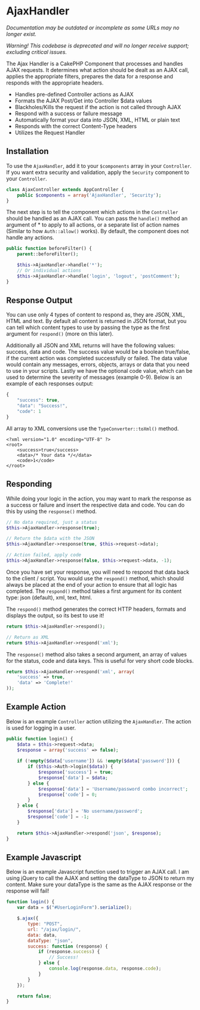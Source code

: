 # AjaxHandler #

*Documentation may be outdated or incomplete as some URLs may no longer exist.*

*Warning! This codebase is deprecated and will no longer receive support; excluding critical issues.*

The Ajax Handler is a CakePHP Component that processes and handles AJAX requests. It determines what action should be dealt as an AJAX call, applies the appropriate filters, prepares the data for a response and responds with the appropriate headers.

* Handles pre-defined Controller actions as AJAX
* Formats the AJAX Post/Get into Controller $data values
* Blackholes/Kills the request if the action is not called through AJAX
* Respond with a success or failure message
* Automatically format your data into JSON, XML, HTML or plain text
* Responds with the correct Content-Type headers
* Utilizes the Request Handler

## Installation ##

To use the `AjaxHandler`, add it to your `$components` array in your `Controller`. If you want extra security and validation, apply the `Security` component to your `Controller`.

```php
class AjaxController extends AppController {
    public $components = array('AjaxHandler', 'Security');
}
```

The next step is to tell the component which actions in the `Controller` should be handled as an AJAX call. You can pass the `handle()` method an argument of * to apply to all actions, or a separate list of action names (Similar to how `Auth::allow()` works). By default, the component does not handle any actions.

```php
public function beforeFilter() {
    parent::beforeFilter();

    $this->AjaxHandler->handle('*');
    // Or individual actions
    $this->AjaxHandler->handle('login', 'logout', 'postComment');
}
```

## Response Output ##

You can use only 4 types of content to respond as, they are JSON, XML, HTML and text. By default all content is returned in JSON format, but you can tell which content types to use by passing the type as the first argument for `respond()` (more on this later).

Additionally all JSON and XML returns will have the following values: success, data and code. The success value would be a boolean true/false, if the current action was completed successfully or failed. The data value would contain any messages, errors, objects, arrays or data that you need to use in your scripts. Lastly we have the optional code value, which can be used to determine the severity of messages (example 0-9). Below is an example of each responses output:

```javascript
{
    "success": true,
    "data": "Success!",
    "code": 1
}
```

All array to XML conversions use the `TypeConverter::toXml()` method.

```markup
<?xml version="1.0" encoding="UTF-8" ?>
<root>
    <success>true</success>
    <data>/* Your data */</data>
    <code>1</code>
</root>
```

## Responding ##

While doing your logic in the action, you may want to mark the response as a success or failure and insert the respective data and code. You can do this by using the `response()` method.

```php
// No data required, just a status
$this->AjaxHandler->response(true);

// Return the $data with the JSON
$this->AjaxHandler->response(true, $this->request->data);

// Action failed, apply code
$this->AjaxHandler->response(false, $this->request->data, -1);
```

Once you have set your response, you will need to respond that data back to the client / script. You would use the `respond()` method, which should always be placed at the end of your action to ensure that all logic has completed. The `respond()` method takes a first argument for its content type: json (default), xml, text, html.

The `respond()` method generates the correct HTTP headers, formats and displays the output, so its best to use it!

```php
return $this->AjaxHandler->respond();

// Return as XML
return $this->AjaxHandler->respond('xml');
```

The `response()` method also takes a second argument, an array of values for the status, code and data keys. This is useful for very short code blocks.

```php
return $this->AjaxHandler->respond('xml', array(
    'success' => true,
    'data' => 'Complete!'
));
```

## Example Action ##

Below is an example `Controller` action utilizing the `AjaxHandler`. The action is used for logging in a user.

```php
public function login() {
    $data = $this->request->data;
    $response = array('success' => false);
    
    if (!empty($data['username']) && !empty($data['password'])) {
        if ($this->Auth->login($data)) {
            $response['success'] = true;
            $response['data'] = $data;
        } else {
            $response['data'] = 'Username/password combo incorrect';
            $response['code'] = 0;
        }
    } else {
        $response['data'] = 'No username/password';
        $response['code'] = -1;
    }

    return $this->AjaxHandler->respond('json', $response);
}
```

## Example Javascript ##

Below is an example Javascript function used to trigger an AJAX call. I am using jQuery to call the AJAX and setting the dataType to JSON to return my content. Make sure your dataType is the same as the AJAX response or the response will fail!

```javascript
function login() {
    var data = $("#UserLoginForm").serialize();

    $.ajax({
        type: "POST",
        url: "/ajax/login/",
        data: data,
        dataType: "json",
        success: function (response) {
            if (response.success) {
                // Success!
            } else {
                console.log(response.data, response.code);
            }
        }
    });

    return false;
}
```

